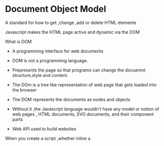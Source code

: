 # Document Object Model 
A standard for how to get ,change ,add or delete HTML elements

Javascript makes the HTML page active and dynamic via the DOM

What is DOM

- A programming interface for web documents
- DOM is not a programming language.
- Prepresents the page so that programs can change the docuemnt structure,style and content.

- The DOm is a tree like representation of web page that gets loaded into the browser

- The DOM represents the documents as nodes and objects
- Without it ,the Javascript language wouldn't have any model or notion of web pages , HTML documents, SVG documents, and their component parts

- Web API used to build websites

When you create a script ,whether inline a <script> element or included in the web page , you can immediately begin the API for the document or window objects to manipulate the document itself.

The DOM was designed to be independent of any particular programming language ,making the strutural representation of the docuemnt available from a single ,consistent API.

